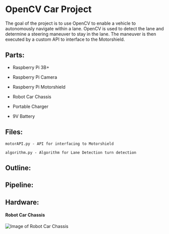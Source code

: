 # OpenCV Car Project #

The goal of the project is to use OpenCV to enable a vehicle to autonomously navigate within a lane. OpenCV is used to detect the lane and determine a steering maneuver to stay in the lane. The maneuver is then executed by a custom API to interface to the Motorshield. 


## Parts: ##

* Raspberry Pi 3B+

* Raspberry Pi Camera

* Raspberry Pi Motorshield

* Robot Car Chassis

* Portable  Charger

* 9V Battery

## Files: ##
```
motorAPI.py - API for interfacing to Motorshield
```
```
algorithm.py - Algorithm for Lane Detection turn detection
```
## Outline: ##


## Pipeline: ##

## Hardware: ##

#### Robot Car Chassis ####

![Image of Robot Car Chassis](https://github.com/rocketrunner22/OpenCV_Car/blob/master/images/chassis.jpg "Robot Car Chassis")

